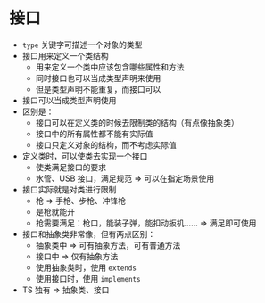 # 接口

- `type` 关键字可描述一个对象的类型
- 接口用来定义一个类结构
  - 用来定义一个类中应该包含哪些属性和方法
  - 同时接口也可以当成类型声明来使用
  - 但是类型声明不能重复，而接口可以
- 接口可以当成类型声明使用
- 区别是：
  - 接口可以在定义类的时候去限制类的结构（有点像抽象类）
  - 接口中的所有属性都不能有实际值
  - 接口只定义对象的结构，而不考虑实际值
- 定义类时，可以使类去实现一个接口
  - 使类满足接口的要求
  - 水管、USB 接口，满足规范 => 可以在指定场景使用
- 接口实际就是对类进行限制
  - 枪 => 手枪、步枪、冲锋枪
  - 是枪就能开
  - 抢需要满足：枪口，能装子弹，能扣动扳机…… => 满足即可使用
- 接口和抽象类非常像，但有两点区别：
  - 抽象类中 => 可有抽象方法，可有普通方法
  - 接口中 => 仅有抽象方法
  - 使用抽象类时，使用 `extends`
  - 使用接口时，使用 `implements`
- TS 独有 => 抽象类、接口
